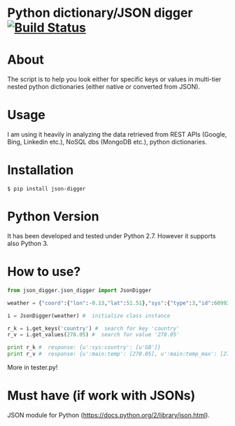 # Python dictionary/JSON digger [![Build Status](https://travis-ci.org/likedata/py-json-digger.svg?branch=master)](https://travis-ci.org/likedata/py-json-digger)

# About

The script is to help you look either for specific keys or values in multi-tier nested python dictionaries (either native or converted from JSON).

# Usage

I am using it heavily in analyzing the data retrieved from REST APIs (Google, Bing, Linkedin etc.), NoSQL dbs (MongoDB etc.), python dictionaries.

# Installation

```
$ pip install json-digger
```

# Python Version

It has been developed and tested under Python 2.7.
However it supports also Python 3.

# How to use?

```python
from json_digger.json_digger import JsonDigger

weather = {"coord":{"lon":-0.13,"lat":51.51},"sys":{"type":3,"id":60992,"message":0.0921,"country":"GB","sunrise":1423639268,"sunset":1423674497},"weather":[{"id":803,"main":"Clouds","description":"broken clouds","icon":"04d"}],"base":"cmc stations","main":{"temp":278.05,"humidity":84,"pressure":1025.6,"temp_min":278.05,"temp_max":278.05},"wind":{"speed":2.39,"deg":122.505},"rain":{"3h":0},"clouds":{"all":80},"dt":1423646999,"id":2643743,"name":"London","cod":200}

i = JsonDigger(weather) #  initialize class instance

r_k = i.get_keys('country') #  search for key 'country'
r_v = i.get_values(278.05) #  search for value '278.05'

print r_k #  response: {u':sys:country': [u'GB']}
print r_v #  response: {u':main:temp': [278.05], u':main:temp_max': [278.05], u':main:temp_min': [278.05]}
```

More in tester.py!

# Must have (if work with JSONs)

JSON module for Python (https://docs.python.org/2/library/json.html).
